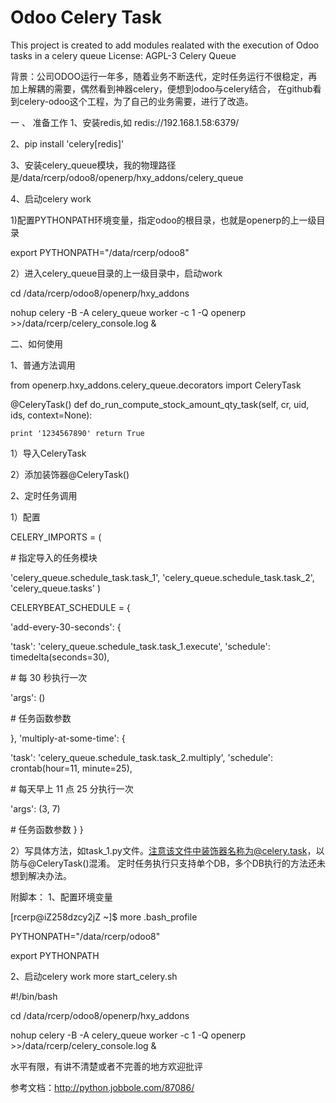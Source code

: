 
Odoo Celery Task
=============================


This project is created to add modules realated with the execution of Odoo tasks in a celery queue
License: AGPL-3
Celery Queue

背景：公司ODOO运行一年多，随着业务不断迭代，定时任务运行不很稳定，再加上解耦的需要，偶然看到神器celery，便想到odoo与celery结合， 在github看到celery-odoo这个工程，为了自己的业务需要，进行了改造。

一 、 准备工作 
1、安装redis,如 redis://192.168.1.58:6379/ 

2、pip install 'celery[redis]' 

3、安装celery_queue模块，我的物理路径是/data/rcerp/odoo8/openerp/hxy_addons/celery_queue 

4、启动celery work

1)配置PYTHONPATH环境变量，指定odoo的根目录，也就是openerp的上一级目录

export PYTHONPATH="/data/rcerp/odoo8"

2）进入celery_queue目录的上一级目录中，启动work

cd /data/rcerp/odoo8/openerp/hxy_addons

nohup celery -B -A celery_queue  worker -c 1 -Q openerp >>/data/rcerp/celery_console.log &


二、如何使用 

1、普通方法调用

from openerp.hxy_addons.celery_queue.decorators import CeleryTask 

@CeleryTask() 
def do_run_compute_stock_amount_qty_task(self, cr, uid, ids, context=None):

    print '1234567890' return True
    
1）导入CeleryTask 

2）添加装饰器@CeleryTask()


2、定时任务调用

1）配置

CELERY_IMPORTS = ( 

\# 指定导入的任务模块

'celery_queue.schedule_task.task_1', 'celery_queue.schedule_task.task_2', 'celery_queue.tasks' )

 CELERYBEAT_SCHEDULE = {
 
'add-every-30-seconds': {

'task': 'celery_queue.schedule_task.task_1.execute', 'schedule': timedelta(seconds=30), 

\# 每 30 秒执行一次 

'args': () 

\# 任务函数参数

}, 
'multiply-at-some-time': {

'task': 'celery_queue.schedule_task.task_2.multiply', 'schedule': crontab(hour=11, minute=25), 

\# 每天早上 11 点 25 分执行一次

'args': (3, 7) 

\# 任务函数参数
}
}



2）写具体方法，如task_1.py文件。注意该文件中装饰器名称为@celery.task，以防与@CeleryTask()混淆。
定时任务执行只支持单个DB，多个DB执行的方法还未想到解决办法。



附脚本：
1、配置环境变量

[rcerp@iZ258dzcy2jZ ~]$ more .bash_profile 

PYTHONPATH="/data/rcerp/odoo8"

export PYTHONPATH

2、启动celery work
 more start_celery.sh 

\#!/bin/bash

cd /data/rcerp/odoo8/openerp/hxy_addons

nohup celery -B -A celery_queue  worker -c 1 -Q openerp >>/data/rcerp/celery_console.log &

水平有限，有讲不清楚或者不完善的地方欢迎批评

参考文档：http://python.jobbole.com/87086/
